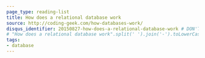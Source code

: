 ```yaml
---
page_type: reading-list
title: How does a relational database work
source: http://coding-geek.com/how-databases-work/
disqus_identifier: 20150827-how-does-a-relational-database-work # DON'T CHANGE THE VALUE ONCE SET
# "How does a relational database work".split(' ').join('-').toLowerCase()
tags: 
- database
---
```

